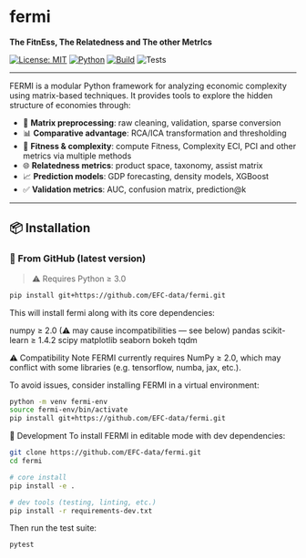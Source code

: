 # fermi

**The FitnEss, The Relatedness and The other MetrIcs**  

[![License: MIT](https://img.shields.io/badge/license-MIT-green.svg)](LICENSE)
[![Python](https://img.shields.io/badge/python-3.8+-blue.svg)](#)
[![Build](https://img.shields.io/badge/build-passing-brightgreen)](#)
![Tests](https://img.shields.io/badge/tests-passing-brightgreen?style=flat-square)

---

FERMI is a modular Python framework for analyzing economic complexity using matrix-based techniques.
It provides tools to explore the hidden structure of economies through:

- 🧹 **Matrix preprocessing**: raw cleaning, validation, sparse conversion
- 📊 **Comparative advantage**: RCA/ICA transformation and thresholding
- 🧠 **Fitness & complexity**: compute Fitness, Complexity ECI, PCI and other metrics via multiple methods
- 🌐 **Relatedness metrics**: product space, taxonomy, assist matrix
- 📈 **Prediction models**: GDP forecasting, density models, XGBoost
- ✅ **Validation metrics**: AUC, confusion matrix, prediction@k

---

## 📦 Installation

### 🔄 From GitHub (latest version)

> ⚠️ Requires Python ≥ 3.0

```bash
pip install git+https://github.com/EFC-data/fermi.git
```
This will install fermi along with its core dependencies:

numpy ≥ 2.0 (⚠ may cause incompatibilities — see below)
pandas
scikit-learn ≥ 1.4.2
scipy
matplotlib
seaborn
bokeh
tqdm

⚠️ Compatibility Note
FERMI currently requires NumPy ≥ 2.0, which may conflict with some libraries (e.g. tensorflow, numba, jax, etc.).

To avoid issues, consider installing FERMI in a virtual environment:

```bash
python -m venv fermi-env
source fermi-env/bin/activate
pip install git+https://github.com/EFC-data/fermi.git
```

🧪 Development
To install FERMI in editable mode with dev dependencies:

```bash
git clone https://github.com/EFC-data/fermi.git
cd fermi

# core install
pip install -e .

# dev tools (testing, linting, etc.)
pip install -r requirements-dev.txt
```
Then run the test suite:
```bash
pytest
```


